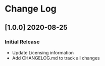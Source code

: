 # Change Log

## [1.0.0] 2020-08-25
### Initial Release

- Update Licensing information
- Add CHANGELOG.md to track all changes
